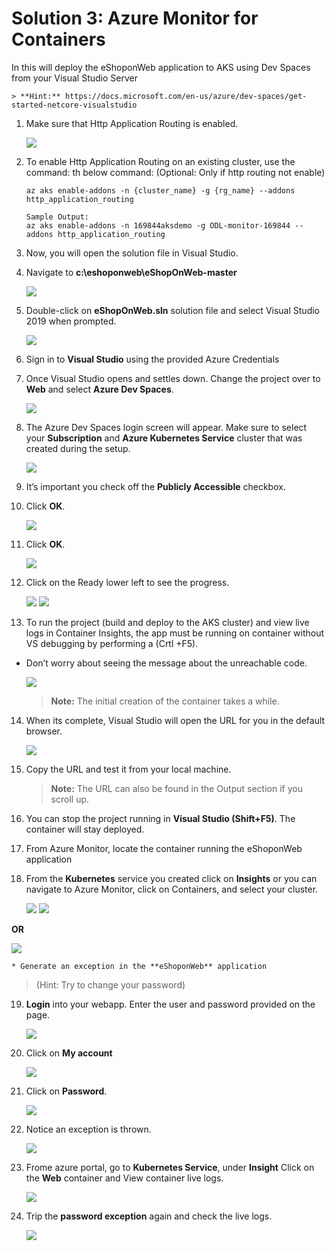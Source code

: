 # Solution 3: Azure Monitor for Containers

 In this will deploy the eShoponWeb application to AKS using Dev Spaces from your Visual Studio Server

    > **Hint:** https://docs.microsoft.com/en-us/azure/dev-spaces/get-started-netcore-visualstudio

1. Make sure that Http Application Routing is enabled.

    <img src="images/aks01.jpg"/>

2. To enable Http Application Routing on an existing cluster, use the command: th below command: (Optional: Only if http routing not enable)

    ```    
    az aks enable-addons -n {cluster_name} -g {rg_name} --addons http_application_routing
    ```

    ```
    Sample Output:
    az aks enable-addons -n 169844aksdemo -g ODL-monitor-169844 --addons http_application_routing
    ```
    
3. Now, you will open the solution file in Visual Studio.


4. Navigate to **c:\eshoponweb\eShopOnWeb-master**

    <img src="images/eshop.jpg"/>

5. Double-click on **eShopOnWeb.sln** solution file and select Visual Studio 2019 when prompted.

    <img src="images/challenge3-step3.png"/>

6. Sign in to **Visual Studio** using the provided Azure Credentials

7. Once Visual Studio opens and settles down. Change the project over to **Web** and select **Azure Dev Spaces**.

    <img src="images/challenge3-step-7.jpg"/>

8. The Azure Dev Spaces login screen will appear. Make sure to select your **Subscription** and **Azure Kubernetes Service** cluster that was created during the setup.

    <img src="images/eshop2.jpg"/>

9. It’s important you check off the **Publicly Accessible** checkbox.

10. Click **OK**.

    <img src="images/eshop1.jpg"/>

11. Click **OK**.

    <img src="images/azureweb.jpg"/>

12. Click on the Ready lower left to see the progress.

    <img src="images/azureweb1.jpg"/>
    <img src="images/azureweb3.jpg"/>

13. To run the project (build and deploy to the AKS cluster) and view live logs in Container Insights, the app must be running on container without VS debugging by performing a (Crtl +F5).

* Don’t worry about seeing the message about the unreachable code.

    <img src="images/azureweb2.jpg"/>

    > **Note:** The initial creation of the container takes a while.

14. When its complete, Visual Studio will open the URL for you in the default browser.

    <img src="images/azureweb5.jpg"/>


15. Copy the URL and test it from your local machine.

    > **Note:** The URL can also be found in the Output section if you scroll up.

16. You can stop the project running in **Visual Studio (Shift+F5)**. The container will stay deployed.

17. From Azure Monitor, locate the container running the eShoponWeb application

18. From the **Kubernetes** service you created click on **Insights** or you can navigate to Azure Monitor, click on Containers, and select your cluster.

    <img src="images/eshop8.jpg"/>

    <img src="images/eshop9.jpg"/>

  **OR**

   <img src="images/eshop10.jpg"/>

    * Generate an exception in the **eShoponWeb** application

   > (Hint: Try to change your password)


19. **Login** into your webapp. Enter the user and password provided on the page.

    <img src="images/eshop11.jpg"/>

20. Click on **My account**

    <img src="images/eshop12.jpg"/>

21. Click on **Password**.

    <img src="images/eshop13.jpg"/>

22. Notice an exception is thrown.

    <img src="images/eshop14.jpg"/>

23. Frome azure portal, go to **Kubernetes Service**, under **Insight** Click on the **Web** container and View container live logs.

    <img src="images/eshop15.jpg"/>

24. Trip the **password exception** again and check the live logs.

    <img src="images/aks16.jpg"/>
